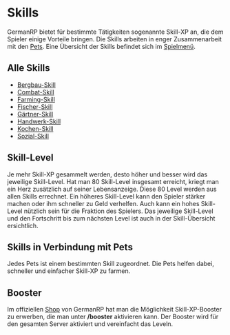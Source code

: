 # Skills 

GermanRP bietet für bestimmte Tätigkeiten sogenannte Skill-XP an, die dem Spieler einige Vorteile bringen. Die Skills arbeiten in enger Zusammenarbeit mit den [Pets](../../pages/pets/allgemein.md).
Eine Übersicht der Skills befindet sich im [Spielmenü](../../pages/allgemein/spielmenü.md).

## Alle Skills

* [Bergbau-Skill](bergbau.md)
* [Combat-Skill](combat.md)
* [Farming-Skill](farming.md)
* [Fischer-Skill](fischer.md)
* [Gärtner-Skill](gärtner.md)
* [Handwerk-Skill](handwerk.md)
* [Kochen-Skill](kochen.md)
* [Sozial-Skill](social.md)

## Skill-Level 

Je mehr Skill-XP gesammelt werden, desto höher und besser wird das jeweilige Skill-Level. Hat man 80 Skill-Level insgesamt erreicht, kriegt man ein Herz zusätzlich auf seiner Lebensanzeige. Diese 80 Level werden aus allen Skills errechnet.
Ein höheres Skill-Level kann den Spieler stärker machen oder ihm schneller zu Geld verhelfen. Auch kann ein hohes Skill-Level nützlich sein für die Fraktion des Spielers.
Das jeweilige Skill-Level und den Fortschritt bis zum nächsten Level ist auch in der Skill-Übersicht ersichtlich. 

## Skills in Verbindung mit Pets 

Jedes Pets ist einem bestimmten Skill zugeordnet. Die Pets helfen dabei, schneller und einfacher Skill-XP zu farmen.

## Booster 

Im offiziellen [Shop](https://germanrpofficial.tebex.io) von GermanRP hat man die Möglichkeit Skill-XP-Booster zu erwerben, die man unter **/booster** aktivieren kann. Der Booster wird für den gesamten Server aktiviert und vereinfacht das Leveln.



